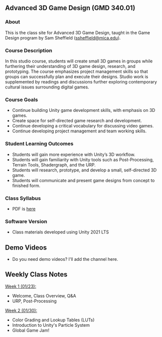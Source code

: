 



## Advanced 3D Game Design (GMD 340.01)

### About
This is the class site for Advanced 3D Game Design, taught in the Game Design program by Sam Sheffield (ssheffield@mica.edu).

### Course Description
In this studio course, students will create small 3D games in groups while furthering their understanding of 3D game design, research, and prototyping. The course emphasizes project management skills so that groups can successfully plan and execute their designs. Studio work is supplemented by readings and discussions further exploring contemporary cultural issues surrounding digital games.

### Course Goals
- Continue building Unity game development skills, with emphasis on 3D games. 
- Create space for self-directed game research and development.
- Continue developing a critical vocabulary for discussing video games.
- Continue developing project management and team working skills.


### Student Learning Outcomes
- Students will gain more experience with Unity’s 3D workflow.
- Students will gain familiarity with Unity tools such as Post-Processing, Terrain Tools, Shadergraph, and the URP.
- Students will research, prototype, and develop a small, self-directed 3D game.
- Students will communicate and present game designs from concept to finished form.


### Class Syllabus
- PDF is [here](https://docs.google.com/document/d/1b4BHQRMDW5Vewgt7--ZLn1q1Emw6g5aWPbBmMEI1JzY/edit?usp=sharing)

### Software Version
- Class materials developed using Unity 2021 LTS

## Demo Videos
- Do you need demo videos? I'll add the channel here.

## Weekly Class Notes
[Week 1 (01/23):](week1.md)
- Welcome, Class Overview, Q&A
- URP, Post-Processing

[Week 2 (01/30):](week2.md)
- Color Grading and Lookup Tables (LUTs)
- Introduction to Unity's Particle System
- Global Game Jam!